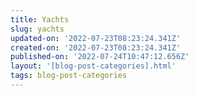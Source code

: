 ```yaml
---
title: Yachts
slug: yachts
updated-on: '2022-07-23T08:23:24.341Z'
created-on: '2022-07-23T08:23:24.341Z'
published-on: '2022-07-24T10:47:12.656Z'
layout: '[blog-post-categories].html'
tags: blog-post-categories
---
```



